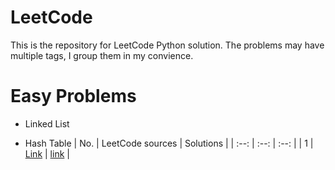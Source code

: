 # LeetCode
This is the repository for LeetCode Python solution. The problems may have multiple tags, I group them in my convience.

# Easy Problems
- Linked List

- Hash Table
| No. | LeetCode sources | Solutions |
| :--: | :--: | :--: |
| 1 | [Link](https://leetcode.com/problems/two-sum/) | [link](https://github.com/vincent507cpu/LeetCode/tree/master/easy%20-%20Hash%20Table/1.%20Two%20Sum) |